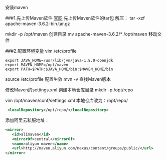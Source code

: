 安装maven


###1.先上传Maven软件
[官网](http://maven.apache.org/download.cgi)
先上传Maven软件的tar包
解压：
tar -xzf apache-maven-3.6.2-bin.tar.gz

mkdir -p /opt/maven 创建目录
mv apache-maven-3.6.2/* /opt/maven 移动文件

###2.配置环境变量
vim /etc/profile

```text
export JAVA_HOME=/usr/lib/jvm/java-1.8.0-openjdk 
export MAVEN_HOME=/opt/maven 
export PATH=$PATH:$JAVA_HOME/bin:$MAVEN_HOME/bin
```
source /etc/profile 配置生效
mvn -v 查找Maven版本

修改Maven的settings.xml
创建本地仓库目录
mkdir -p /opt/repo

vim /opt/maven/conf/settings.xml
本地仓库改为：/opt/repo/
```xml
 <localRepository>/opt/repo/</localRepository>
```
添加阿里云私服地址：
```xml
<mirror>
   <id>alimaven</id>
   <mirrorOf>central</mirrorOf>
   <name>aliyun maven</name>
   <url>http://maven.aliyun.com/nexus/content/groups/public/</url>
</mirror>
```